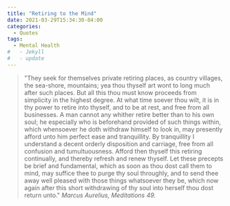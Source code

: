 ```yaml
---
title: "Retiring to the Mind"
date: 2021-03-29T15:34:30-04:00
categories:
  - Quotes
tags:
  - Mental Health
#   - Jekyll
#   - update
---
```


>"They seek for themselves private retiring places, as country villages, the sea-shore, mountains; yea thou thyself art wont to long much after such places. But all this thou must know proceeds from simplicity in the highest degree. At what time soever thou wilt, it is in thy power to retire into thyself, and to be at rest, and free from all businesses. A man cannot any whither retire better than to his own soul; he especially who is beforehand provided of such things within, which whensoever he doth withdraw himself to look in, may presently afford unto him perfect ease and tranquillity. By tranquillity I understand a decent orderly disposition and carriage, free from all confusion and tumultuousness. Afford then thyself this retiring continually, and thereby refresh and renew thyself. Let these precepts be brief and fundamental, which as soon as thou dost call them to mind, may suffice thee to purge thy soul throughly, and to send thee away well pleased with those things whatsoever they be, which now again after this short withdrawing of thy soul into herself thou dost return unto." 
> <cite>Marcus Aurelius, Meditations 49.
